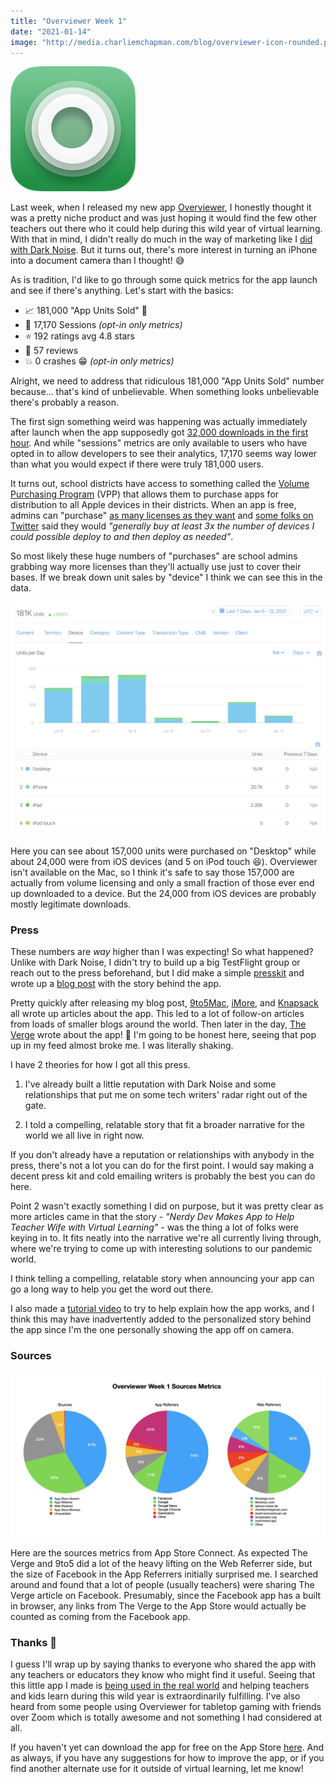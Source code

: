 ```yaml
---
title: "Overviewer Week 1"
date: "2021-01-14"
image: "http://media.charliemchapman.com/blog/overviewer-icon-rounded.png"
---
```


![Overviewer app icon](/assets/posts/2021/01/14/overviewer-icon-rounded-200.png)

Last week, when I released my new app [Overviewer](https://charliemchapman.com/posts/2021/6/overviewer/), I honestly thought it was a pretty niche product and was just hoping it would find the few other teachers out there who it could help during this wild year of virtual learning. With that in mind, I didn't really do much in the way of marketing like I [did with Dark Noise](https://charliemchapman.com/posts/2019/9/27/marketing-dark-noise/). But it turns out, there's more interest in turning an iPhone into a document camera than I thought! 😅

As is tradition, I'd like to go through some quick metrics for the app launch and see if there's anything. Let's start with the basics:

- 📈 181,000 "App Units Sold" 🤯
- 📍 17,170 Sessions _(opt-in only metrics)_
- ⭐️ 192 ratings avg 4.8 stars
- 📝 57 reviews
- 💥 0 crashes 😁 _(opt-in only metrics)_

Alright, we need to address that ridiculous 181,000 "App Units Sold" number because... that's kind of unbelievable. When something looks unbelievable there's probably a reason. 

The first sign something weird was happening was actually immediately after launch when the app supposedly got [32,000 downloads in the first hour](https://twitter.com/_chuckyc/status/1346899004878106629?s=20). And while "sessions" metrics are only available to users who have opted in to allow developers to see their analytics, 17,170 seems way lower than what you would expect if there were truly 181,000 users.

 It turns out, school districts have access to something called the [Volume Purchasing Program](https://vpp.itunes.apple.com/?l=en) (VPP) that allows them to purchase apps for distribution to all Apple devices in their districts. When an app is free, admins can "purchase" [as many licenses as they want](https://twitter.com/timgostony/status/1347290649049980928?s=20) and [some folks on Twitter](https://twitter.com/sohojoester/status/1347280847959834625?s=20) said they would _"generally buy at least 3x the number of devices I could possible deploy to and then deploy as needed"_.

So most likely these huge numbers of "purchases" are school admins grabbing way more licenses than they'll actually use just to cover their bases. If we break down unit sales by "device" I think we can see this in the data.

![7 Day Unit Sales by Device](/assets/posts/2021/01/14/overviewer-7-day-unit-sales-devices.jpg)

Here you can see about 157,000 units were purchased on "Desktop" while about 24,000 were from iOS devices (and 5 on iPod touch 😆). Overviewer isn't available on the Mac, so I think it's safe to say those 157,000 are actually from volume licensing and only a small fraction of those ever end up downloaded to a device. But the 24,000 from iOS devices are probably mostly legitimate downloads.

### Press

These numbers are _way_ higher than I was expecting! So what happened? Unlike with Dark Noise, I didn't try to build up a big TestFlight group or reach out to the press beforehand, but I did make a simple [presskit](https://overviewer.app) and wrote up a [blog post](https://charliemchapman.com/posts/2021/6/overviewer/) with the story behind the app.

Pretty quickly after releasing my blog post, [9to5Mac](https://9to5mac.com/2021/01/06/iphone-document-camera-overviewer-zoom/), [iMore](https://www.imore.com/overviewer-turns-your-iphone-document-camera-zoom-calls), and [Knapsack](https://knapsack.news/overviewer-for-ios-turns-your-phone-into-a-document-camera/) all wrote up articles about the app. This led to a lot of follow-on articles from loads of smaller blogs around the world. Then later in the day, [The Verge](https://www.theverge.com/2021/1/6/22217200/overviewer-app-teachers-overhead-camera-iphone-zoom) wrote about the app! 🤯 I'm going to be honest here, seeing that pop up in my feed almost broke me. I was literally shaking.

I have 2 theories for how I got all this press.

1. I've already built a little reputation with Dark Noise and some relationships that put me on some tech writers' radar right out of the gate.
   
2. I told a compelling, relatable story that fit a broader narrative for the world we all live in right now.

If you don't already have a reputation or relationships with anybody in the press, there's not a lot you can do for the first point. I would say making a decent press kit and cold emailing writers is probably the best you can do here.

Point 2 wasn't exactly something I did on purpose, but it was pretty clear as more articles came in that the story - _"Nerdy Dev Makes App to Help Teacher Wife with Virtual Learning"_ - was the thing a lot of folks were keying in to. It fits neatly into the narrative we're all currently living through, where we're trying to come up with interesting solutions to our pandemic world.

I think telling a compelling, relatable story when announcing your app can go a long way to help you get the word out there.

I also made a [tutorial video](https://www.youtube.com/watch?v=fadOMMpQErg) to try to help explain how the app works, and I think this may have inadvertently added to the personalized story behind the app since I'm the one personally showing the app off on camera.

### Sources

![Overviewer Sources Metrics](/assets/posts/2021/01/14/overviewer-7-day-sources-metrics.jpg)

Here are the sources metrics from App Store Connect. As expected The Verge and 9to5 did a lot of the heavy lifting on the Web Referrer side, but the size of Facebook in the App Referrers initially surprised me. I searched around and found that a lot of people (usually teachers) were sharing The Verge article on Facebook. Presumably, since the Facebook app has a built in browser, any links from The Verge to the App Store would actually be counted as coming from the Facebook app.

### Thanks 🙏

I guess I'll wrap up by saying thanks to everyone who shared the app with any teachers or educators they know who might find it useful. Seeing that this little app I made is [being used in the real world](https://twitter.com/_chuckyc/status/1348985834897367040?s=20) and helping teachers and kids learn during this wild year is extraordinarily fulfilling. I've also heard from some people using Overviewer for tabletop gaming with friends over Zoom which is totally awesome and not something I had considered at all.

If you haven't yet can download the app for free on the App Store [here](https://itunes.apple.com/app/id1528900395). And as always, if you have any suggestions for how to improve the app, or if you find another alternate use for it outside of virtual learning, let me know!